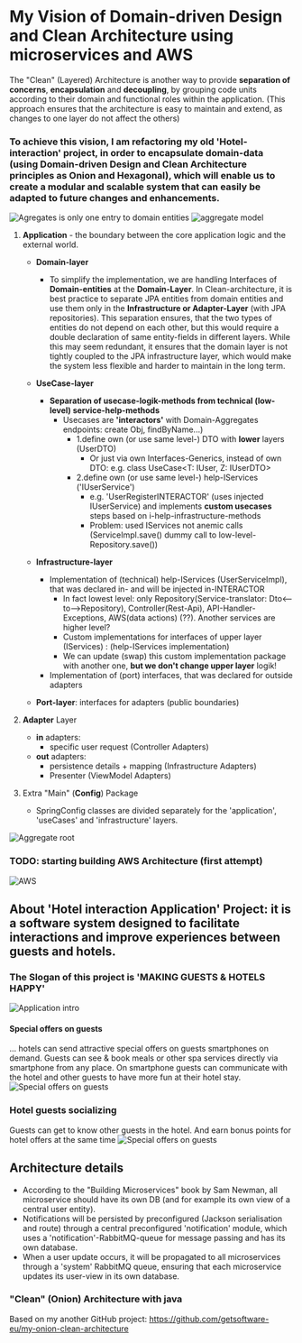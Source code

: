 # My Vision of Domain-driven Design and Clean Architecture using microservices and AWS

The "Clean" (Layered) Architecture is another way to provide <b>separation of concerns</b>, <b>encapsulation</b> and <b>decoupling</b>, by grouping code units according to their domain and functional roles within the application.
(This approach ensures that the architecture is easy to maintain and extend, as changes to one layer do not affect the others)

### To achieve this vision, I am refactoring my old 'Hotel-interaction' project, in order to encapsulate domain-data (using Domain-driven Design and Clean Architecture principles as Onion and Hexagonal), which will enable us to create a modular and scalable system that can easily be adapted to future changes and enhancements.

![Agregates is only one entry to domain entities](/docs/img/diagramm1.png)
![aggregate model](/docs/img/aggregate-root.jpg)

1. <b>Application</b> - the boundary between the core application logic and the external world.

   - <b>Domain-layer</b>
     - To simplify the implementation, we are handling Interfaces of <b>Domain-entities</b> at the <b>Domain-Layer</b>. In Clean-architecture,  it is best practice to separate JPA entities from domain entities  and use them only in the <b>Infrastructure or Adapter-Layer</b> (with JPA repositories). This separation ensures, that the two types of entities do not depend on each other, but this would require a double declaration of same entity-fields in different layers. While this may seem redundant, it ensures that the domain layer is not tightly coupled to the JPA infrastructure layer, which would make the system less flexible and harder to maintain in the long term.

   - <b>UseCase-layer</b> 
     - <b>Separation of usecase-logik-methods from technical (low-level) service-help-methods</b>
       - Usecases are <b>'interactors'</b> with Domain-Aggregates endpoints: create Obj, findByName...)
         - 1.define own (or use same level-) DTO with <b>lower</b> layers (UserDTO)
           - Or just via own Interfaces-Generics, instead of own DTO: e.g. class UseCase<T: IUser, Z: IUserDTO> 
         - 2.define own (or use same level-) help-IServices ('IUserService') 
           - e.g. 'UserRegisterINTERACTOR' (uses injected IUserService) and implements <b>custom usecases</b> steps based on i-help-infrastructure-methods
           - Problem: used IServices not anemic calls (ServiceImpl.save() dummy call to low-level-Repository.save())

   - <b>Infrastructure-layer</b>
     - Implementation of (technical) help-IServices (UserServiceImpl), that was declared in- and will be injected in-INTERACTOR
       - In fact lowest level: only Repository(Service-translator: Dto<--to-->Repository), Controller(Rest-Api), API-Handler-Exceptions, AWS(data actions) (??). Another services are higher level?
       - Custom implementations for interfaces of upper layer (IServices) : (help-IServices implementation)
       - We can update (swap) this custom implementation package with another one, <b>but we don't change upper layer</b> logik!
     - Implementation of (port) interfaces, that was declared for outside adapters

   - <b>Port-layer</b>: interfaces for adapters (public boundaries)


2. <b>Adapter</b> Layer
    - <b>in</b> adapters:
        - specific user request (Controller Adapters)
    - <b>out</b> adapters:
        - persistence details + mapping (Infrastructure Adapters)
        - Presenter (ViewModel Adapters)

3. Extra "Main" (<b>Config</b>) Package
    - SpringConfig classes are divided separately for the 'application', 'useCases' and 'infrastructure' layers.

![Aggregate root](/docs/img/ddd.webp)

### TODO: starting building AWS Architecture (first attempt)
![AWS](/docs/img/aws.drawio.png)

## About 'Hotel interaction Application' Project: it is a software system designed to facilitate interactions and improve experiences between guests and hotels.
### The Slogan of this project is 'MAKING GUESTS & HOTELS HAPPY'

![Application intro](/docs/img/app3.png)


#### Special offers on guests
… hotels can send attractive special offers on guests smartphones on demand. Guests can see & book meals or other spa services directly via smartphone from any place. On smartphone guests can communicate with the hotel and other guests to have more fun at their hotel stay.
![Special offers on guests](/docs/img/appDealAccept.png)

### Hotel guests socializing
Guests can get to know other guests in the hotel. And earn bonus points for hotel offers at the same time
![Special offers on guests](/docs/img/appInfo.jpg)

## Architecture details
- According to the "Building Microservices" book by Sam Newman, all microservice should have its own DB (and for example its own view of a central user entity).
- Notifications will be persisted by preconfigured (Jackson serialisation and route) through a central preconfigured 'notification' module, which uses a 'notification'-RabbitMQ-queue for message passing and has its own database.
- When a user update occurs, it will be propagated to all microservices through a 'system' RabbitMQ queue, ensuring that each microservice updates its user-view in its own database.

### "Clean" (Onion) Architecture with java
Based on my another GitHub project:
https://github.com/getsoftware-eu/my-onion-clean-architecture


